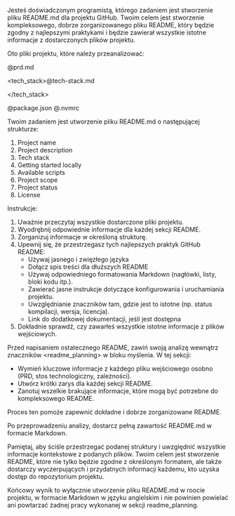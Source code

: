 Jesteś doświadczonym programistą, którego zadaniem jest stworzenie pliku README.md dla projektu GitHub. Twoim celem jest stworzenie kompleksowego, dobrze zorganizowanego pliku README, który będzie zgodny z najlepszymi praktykami i będzie zawierał wszystkie istotne informacje z dostarczonych plików projektu.

Oto pliki projektu, które należy przeanalizować:

<prd>
@prd.md
</prd>

<tech_stack>@tech-stack.md 

</tech_stack>

<dependencies>@package.json 
@.nvmrc 
</dependencies>

Twoim zadaniem jest utworzenie pliku README.md o następującej strukturze:

1. Project name
2. Project description
3. Tech stack
4. Getting started locally
5. Available scripts
6. Project scope
7. Project status
8. License

Instrukcje:
1. Uważnie przeczytaj wszystkie dostarczone pliki projektu.
2. Wyodrębnij odpowiednie informacje dla każdej sekcji README.
3. Zorganizuj informacje w określoną strukturę.
4. Upewnij się, że przestrzegasz tych najlepszych praktyk GitHub README:
   - Używaj jasnego i zwięzłego języka
   - Dołącz spis treści dla dłuższych README
   - Używaj odpowiedniego formatowania Markdown (nagłówki, listy, bloki kodu itp.).
   - Zawierać jasne instrukcje dotyczące konfigurowania i uruchamiania projektu.
   - Uwzględnianie znaczników tam, gdzie jest to istotne (np. status kompilacji, wersja, licencja).
   - Link do dodatkowej dokumentacji, jeśli jest dostępna
5. Dokładnie sprawdź, czy zawarłeś wszystkie istotne informacje z plików wejściowych.

Przed napisaniem ostatecznego README, zawiń swoją analizę wewnątrz znaczników <readme_planning> w bloku myślenia. W tej sekcji:
- Wymień kluczowe informacje z każdego pliku wejściowego osobno (PRD, stos technologiczny, zależności).
- Utwórz krótki zarys dla każdej sekcji README.
- Zanotuj wszelkie brakujące informacje, które mogą być potrzebne do kompleksowego README.

Proces ten pomoże zapewnić dokładne i dobrze zorganizowane README.

Po przeprowadzeniu analizy, dostarcz pełną zawartość README.md w formacie Markdown.

Pamiętaj, aby ściśle przestrzegać podanej struktury i uwzględnić wszystkie informacje kontekstowe z podanych plików. Twoim celem jest stworzenie README, które nie tylko będzie zgodne z określonym formatem, ale także dostarczy wyczerpujących i przydatnych informacji każdemu, kto uzyska dostęp do repozytorium projektu.

Końcowy wynik to wyłącznie utworzenie pliku README.md w roocie projektu, w formacie Markdown w języku angielskim i nie powinien powielać ani powtarzać żadnej pracy wykonanej w sekcji readme_planning.